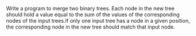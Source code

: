 Write a program to merge two binary trees. Each node in the new tree should 
hold a value equal to the sum of the values of the corresponding nodes of
the input trees.If only one input tree has a node in a given position, the
corresponding node in the new tree should match that input node.
